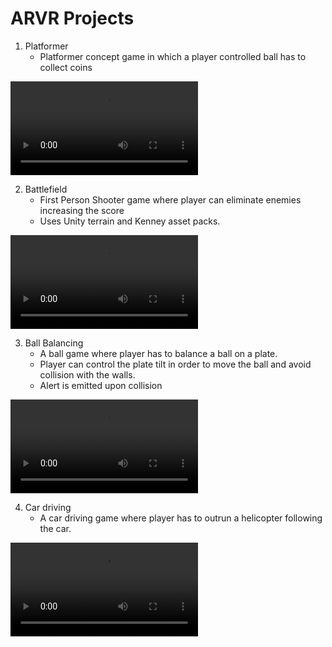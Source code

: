 # ARVR Projects

1. Platformer
    - Platformer concept game in which a player controlled ball has to collect coins

<video controls src="Platformer.mp4" title="Platformer Demo"></video>

2. Battlefield
    - First Person Shooter game where player can eliminate enemies increasing the score
    - Uses Unity terrain and Kenney asset packs.

<video controls src="Battlefield.mp4" title="Battlefield Demo"></video>

3. Ball Balancing
    - A ball game where player has to balance a ball on a plate.
    - Player can control the plate tilt in order to move the ball and avoid collision with the walls.
    - Alert is emitted upon collision

<video controls src="Ball_Balancing.mp4" title="Ball Balancing Demo"></video>

4. Car driving
    - A car driving game where player has to outrun a helicopter following the car.

<video controls src="Car_Driving.mp4" title="Car driving"></video>